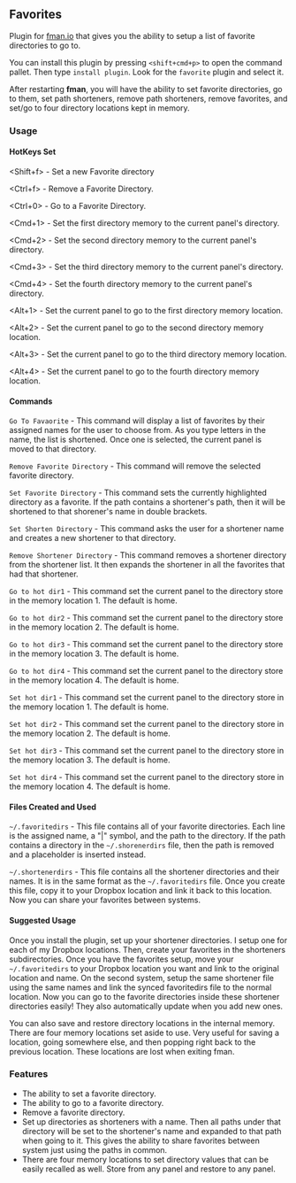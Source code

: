 ## Favorites

Plugin for [fman.io](https://fman.io) that gives you the ability to setup a list of favorite directories to go to.

You can install this plugin by pressing `<shift+cmd+p>` to open the command pallet. Then type `install plugin`. Look for the `favorite` plugin and select it.

After restarting **fman**, you will have the ability to set favorite directories, go to them, set path shorteners, remove path shorteners, remove favorites, and set/go to four directory locations kept in memory.

### Usage

#### HotKeys Set

<Shift+f>  - Set a new Favorite directory

<Ctrl+f> - Remove a Favorite Directory.

<Ctrl+0> - Go to a Favorite Directory.

<Cmd+1> - Set the first directory memory to the current panel's directory.

<Cmd+2> - Set the second directory memory to the current panel's directory.

<Cmd+3> - Set the third directory memory to the current panel's directory.

<Cmd+4> - Set the fourth directory memory to the current panel's directory.

<Alt+1> - Set the current panel to go to the first directory memory location.

<Alt+2> - Set the current panel to go to the second directory memory location.

<Alt+3> - Set the current panel to go to the third directory memory location.

<Alt+4> - Set the current panel to go to the fourth directory memory location.

#### Commands

`Go To Favaorite` - This command will display a list of favorites by their assigned names for the user to choose from. As you type letters in the name, the list is shortened. Once one is selected, the current panel is moved to that directory.

`Remove Favorite Directory` - This command will remove the selected favorite directory.

`Set Favorite Directory` - This command sets the currently highlighted directory as a favorite. If the path contains a shortener's path, then it will be shortened to that shorener's name in double brackets.

`Set Shorten Directory` - This command asks the user for a shortener name and creates a new shortener to that directory.

`Remove Shortener Directory` - This command removes a shortener directory from the shortener list. It then expands the shortener in all the favorites that had that shortener.

`Go to hot dir1` - This command set the current panel to the directory store in the memory location 1. The default is home.

`Go to hot dir2` - This command set the current panel to the directory store in the memory location 2. The default is home.

`Go to hot dir3` - This command set the current panel to the directory store in the memory location 3. The default is home.

`Go to hot dir4` - This command set the current panel to the directory store in the memory location 4. The default is home.

`Set hot dir1` - This command set the current panel to the directory store in the memory location 1. The default is home.

`Set hot dir2` - This command set the current panel to the directory store in the memory location 2. The default is home.

`Set hot dir3` - This command set the current panel to the directory store in the memory location 3. The default is home.

`Set hot dir4` - This command set the current panel to the directory store in the memory location 4. The default is home.

#### Files Created and Used

`~/.favoritedirs` - This file contains all of your favorite directories. Each line is the assigned name, a "|" symbol, and the path to the directory. If the path contains a directory in the `~/.shorenerdirs` file, then the path is removed and a placeholder is inserted instead.

`~/.shortenerdirs` - This file contains all the shortener directories and their names. It is in the same format as the `~/.favoritedirs` file. Once you create this file, copy it to your Dropbox location and link it back to this location. Now you can share your favorites between systems.

#### Suggested Usage

Once you install the plugin, set up your shortener directories. I setup one for each of my Dropbox locations. Then, create your favorites in the shorteners subdirectories. Once you have the favorites setup, move your `~/.favoritedirs` to your Dropbox location you want and  link to the original location and name. On the second system, setup the same shortener file using the same names and link the synced favoritedirs file to the normal location. Now you can go to the favorite directories inside these shortener directories easily! They also automatically update when you add new ones.

You can also save and restore directory locations in the internal memory. There are four memory locations set aside to use. Very useful for saving a location, going somewhere else, and then popping right back to the previous location. These locations are lost when exiting fman.

### Features

- The ability to set a favorite directory.
- The ability to go to a favorite directory.
- Remove a favorite directory.
- Set up directories as shorteners with a name. Then all paths under that directory will be set to the shortener's name and expanded to that path when going to it. This gives the ability to share favorites between system just using the paths in common.
- There are four memory locations to set directory values that can be easily recalled as well. Store from any panel and restore to any panel.